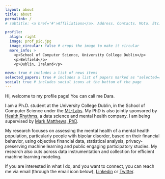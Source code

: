 ```yaml
---
layout: about
title: about
permalink: /
# subtitle: <a href='#'>Affiliations</a>. Address. Contacts. Moto. Etc.

profile:
  align: right
  image: prof_pic.jpg
  image_circular: false # crops the image to make it circular
  more_info: >
    <p>School of Computer Science, University College Dublin</p>
    <p>Belfield</p>
    <p>Dublin, Ireland</p>

news: true # includes a list of news items
selected_papers: true # includes a list of papers marked as "selected={true}"
social: true # includes social icons at the bottom of the page
---
```


Hi, welcome to my profile page! You can call me Dara.

I am a Ph.D. student at the University College Dublin, in the School of Computer Science under the [ML-Labs](https://www.ml-labs.ie/). My PhD is also jointly sponsored by [Health Rhythms](https://www.healthrhythms.com/), a data science and mental health company. I am being supervised by [Mark Matthews, PhD](https://people.ucd.ie/mark.matthews).

My research focuses on assessing the mental health of a mental health population, particularly people with bipolar disorder, based on their financial behavior, using objective financial data, statistical analysis, privacy-preserving machine learning and public engaging participatory studies. My research also cuts across data instrumentation and collection for efficient machine learning modeling.

If you are interested in what I do, and you want to connect, you can reach me via email (through the email icon below), [Linkedin](https://www.linkedin.com/in/oluwadara-adedeji-183770106/) or [Twitter](https://twitter.com/darasiemi).
